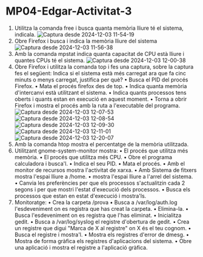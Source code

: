 # MP04-Edgar-Activitat-3
1. Utilitza la comanda free i busca quanta memòria lliure té el sistema, indicala.
   ![Captura desde 2024-12-03 11-54-19](https://github.com/user-attachments/assets/93e08fed-5173-47e3-8192-8bfc471bca01)
2. Obre Firefox i busca i indica la memòria lliure del sistema
   ![Captura desde 2024-12-03 11-56-38](https://github.com/user-attachments/assets/9ba71f4c-67a0-483b-a040-8f1cb6bf4f71)
3. Amb la comanda mpstat indica quanta capacitat de CPU està lliure i
quantes CPUs té el sistema.
  ![Captura desde 2024-12-03 12-00-38](https://github.com/user-attachments/assets/162a9a3a-0f1a-4c2a-9f78-aa11cfd642a7)
4. Obre Firefox i utilitza la comanda top i fes una captura, sobre la captura fes
el següent:
    Indica si el sistema està més carregat ara que fa cinc minuts o menys
    carregat, justifica per què?
  • Busca el PID del procés Firefox.
  • Mata el procés firefox des de top.
  • Indica quanta memòria d'intercanvi està utilitzant el sistema.
  • Indica quants processos tens oberts i quants estan en execució en
    aquest moment.
  • Torna a obrir Firefox i mostra el procés amb la ruta a l'executable del
    programa.
  ![Captura desde 2024-12-03 12-07-53](https://github.com/user-attachments/assets/d0d57fe5-e82d-4b4b-aa81-0391c5ae4a89)
  ![Captura desde 2024-12-03 12-08-54](https://github.com/user-attachments/assets/a43ce44f-bf55-46ed-b86e-4e24a88ef638)
  ![Captura desde 2024-12-03 12-09-30](https://github.com/user-attachments/assets/8eebd311-f9cd-4021-b52c-e96375f71c52)
  ![Captura desde 2024-12-03 12-11-01](https://github.com/user-attachments/assets/f37a0f9c-a0c7-4a46-b963-73075d01ab87)
  ![Captura desde 2024-12-03 12-20-07](https://github.com/user-attachments/assets/9305c51d-54f0-4876-9377-63c7a24ab61f)
5. Amb la comanda htop mostra el percentatge de la memòria utilitzada.
6. Utilitzant gnome-system-monitor mostra:
  • El procés que utilitza més memòria.
  • El procés que utilitza més CPU.
  • Obre el programa calculadora i busca'l.
  • Indica el seu PID.
  • Mata el procés.
  • Amb el monitor de recursos mostra l'activitat de xarxa.
  • Amb Sistema de fitxers mostra l'espai lliure a /home.
  • mostra l'espai lliure a l'arrel del sistema.
  • Canvia les preferències per que els processos s'actualitzin cada 2
    segons i per que mostri l'estat d'execució dels processos.
  • Busca els processos que estan en estat d'execució i mostra'ls.
7. Monitoratge:
  • Crea la carpeta /prova
  • Busca a /var/log/auth.log l'esdeveniment on es registra que has creat la
    carpeta.
  • Elimina-la.
  • Busca l'esdeveniment on es registra que l'has eliminat.
  • Inicialitza gedit.
  • Busca a /var/log/syslog el registre d'obertura de gedit.
  • Crea un registre que digui "Marca de X al registre" on X és el teu cognom.
  • Busca el registre i mostra'l.
  • Mostra els registres d'error de dmesg.
  • Mostra de forma gràfica els registres d'aplicacions del sistema.
  • Obre una aplicació i mostra el registre a l'aplicació gràfica.

